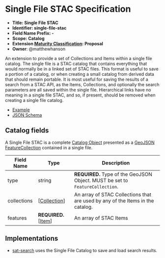 # Single File STAC Specification

- **Title: Single File STAC**
- **Identifier: single-file-stac**
- **Field Name Prefix: -**
- **Scope: Catalog**
- **Extension [Maturity Classification](../README.md#extension-maturity): Proposal**
- **Owner**: @matthewhanson

An extension to provide a set of Collections and Items within a single file catalog. The single file is a STAC catalog that contains everything that would normally be in a linked set of STAC files. This format is useful to save a portion of a catalog, or when creating a small catalog from derived data that should remain portable. It is most useful for saving the results of a search from a STAC API, as the Items, Collections, and optionally the search parameters are all saved within the single file. Hierarchical links have no meaning in a single file STAC, and so, if present, should be removed when creating a single file catalog.

- [Example](examples/example-search.json)
- [JSON Schema](json-schema/schema.json)

## Catalog fields

A Single File STAC is a complete [Catalog Object](../../catalog-spec/catalog-spec.md) presented as a [GeoJSON FeatureCollection](https://tools.ietf.org/html/rfc7946#section-3.3) contained in a single file.

| Field Name         | Type   | Description                                                  |
| ------------------ | ------ | ------------------------------------------------------------ |
| type               | string | **REQUIRED.** Type of the GeoJSON Object. MUST be set to `FeatureCollection`. |
| collections | \[[Collection](../../collection-spec/collection-spec.md#collection-fields)] | An array of STAC Collections that are used by any of the Items in the catalog. |
| features    | **REQUIRED.** \[[Item](../../item-spec/item-spec.md#item-fields)] | An array of STAC Items |

## Implementations

- [sat-search](https://github.com/sat-utils/sat-search) uses the Single File Catalog to save and load search results.
